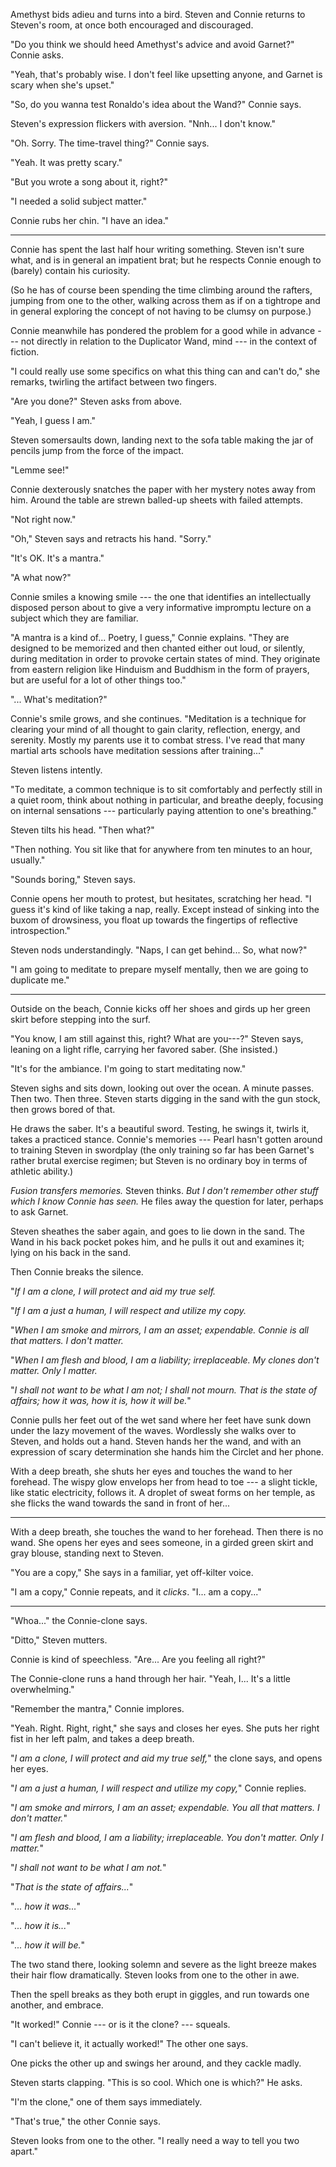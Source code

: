 Amethyst bids adieu and turns into a bird. Steven and Connie returns to
Steven's room, at once both encouraged and discouraged.

"Do you think we should heed Amethyst's advice and avoid Garnet?" Connie
asks.

"Yeah, that's probably wise. I don't feel like upsetting anyone, and
Garnet is scary when she's upset."

"So, do you wanna test Ronaldo's idea about the Wand?" Connie says.

Steven's expression flickers with aversion. "Nnh... I don't know."

"Oh. Sorry. The time-travel thing?" Connie says.

"Yeah. It was pretty scary."

"But you wrote a song about it, right?"

"I needed a solid subject matter."

Connie rubs her chin. "I have an idea."

----

Connie has spent the last half hour writing something. Steven isn't sure
what, and is in general an impatient brat; but he respects Connie enough
to (barely) contain his curiosity.

(So he has of course been spending the time climbing around the rafters,
jumping from one to the other, walking across them as if on a tightrope
and in general exploring the concept of not having to be clumsy on
purpose.)

Connie meanwhile has pondered the problem for a good while in advance ---
not directly in relation to the Duplicator Wand, mind --- in the context
of fiction.

"I could really use some specifics on what this thing can and can't do,"
she remarks, twirling the artifact between two fingers.

"Are you done?" Steven asks from above.

"Yeah, I guess I am."

Steven somersaults down, landing next to the sofa table making the jar of
pencils jump from the force of the impact.

"Lemme see!"

Connie dexterously snatches the paper with her mystery notes away from him.
Around the table are strewn balled-up sheets with failed attempts.

"Not right now."

"Oh," Steven says and retracts his hand. "Sorry."

"It's OK. It's a mantra."

"A what now?"

Connie smiles a knowing smile --- the one that identifies an intellectually
disposed person about to give a very informative impromptu lecture on
a subject which they are familiar.

"A mantra is a kind of...  Poetry, I guess," Connie explains. "They are designed
to be memorized and then chanted either out loud, or silently, during meditation in
order to provoke certain states of mind. They originate from eastern religion
like Hinduism and Buddhism in the form of prayers, but are useful for a lot of
other things too."

"... What's meditation?"

Connie's smile grows, and she continues. "Meditation is a technique for
clearing your mind of all thought to gain clarity,
reflection, energy, and serenity. Mostly my parents use it to combat stress. I've
read that many martial arts schools have meditation sessions after training..."

Steven listens intently.

"To meditate, a common technique is to sit comfortably and perfectly still
in a quiet room, think about nothing in particular, and breathe deeply, focusing
on internal sensations --- particularly paying attention to one's breathing."

Steven tilts his head. "Then what?"

"Then nothing. You sit like that for anywhere from ten minutes to an hour, usually."

"Sounds boring," Steven says.

Connie opens her mouth to protest, but hesitates, scratching her head. "I guess it's
kind of like taking a nap, really. Except instead of sinking into
the buxom of drowsiness, you float up towards the fingertips of reflective
introspection."

Steven nods understandingly. "Naps, I can get behind... So, what now?"

"I am going to meditate to prepare myself mentally, then we are going to
duplicate me."

----

Outside on the beach, Connie kicks off her shoes and girds up her green skirt before
stepping into the surf.

"You know, I am still against this, right? What are you---?" Steven says,
leaning on a light rifle, carrying her favored saber.  (She insisted.)

"It's for the ambiance. I'm going to start meditating now."

Steven sighs and sits down, looking out over the ocean. A minute passes.
Then two. Then three. Steven starts digging in the sand with the gun stock, then grows
bored of that.

He draws the saber. It's a beautiful sword. Testing, he swings it, twirls it, takes
a practiced stance. Connie's memories --- Pearl hasn't gotten around to training Steven
in swordplay (the only training so far has been Garnet's rather brutal exercise regimen;
but Steven is no ordinary boy in terms of athletic ability.)

*Fusion transfers memories.* Steven thinks. *But I don't remember other stuff which
I know Connie has seen.* He files away the question for later, perhaps to ask Garnet.

Steven sheathes the saber again, and goes to lie down in the sand. The Wand in his back
pocket pokes him, and he pulls it out and examines it; lying on his back in the sand.

Then Connie breaks the silence.

"*If I am a clone, I will protect and aid my true self.*

"*If I am a just a human, I will respect and utilize my copy.*

"*When I am smoke and mirrors, I am an asset; expendable.
Connie is all that matters. I don't matter.*

"*When I am flesh and blood, I am a liability; irreplaceable.
My clones don't matter. Only I matter.*

"*I shall not want to be what I am not; I shall not mourn.
That is the state of affairs; how it was, how it is, how it
will be.*"

Connie pulls her feet out of the wet sand where her feet have
sunk down under the lazy movement of the waves. Wordlessly she walks
over to Steven, and holds out a hand. Steven hands her the wand,
and with an expression of scary determination she hands him the Circlet
and her phone.

With a deep breath, she shuts her eyes and touches the wand to her
forehead. The wispy glow envelops her from head to toe --- a slight
tickle, like static electricity, follows it.  A droplet of sweat forms on her temple,
as she flicks the wand towards the sand in front of her...

----

With a deep breath, she touches the wand to her forehead. Then there is no
wand. She opens her eyes and sees someone, in a girded green skirt and gray blouse,
standing next to Steven.

"You are a copy," She says in a familiar, yet off-kilter voice.

"I am a copy," Connie repeats, and it *clicks*. "I... am a copy..."

----

"Whoa..." the Connie-clone says.

"Ditto," Steven mutters.

Connie is kind of speechless. "Are... Are you feeling all right?"

The Connie-clone runs a hand through her hair. "Yeah, I... It's a
little overwhelming."

"Remember the mantra," Connie implores.

"Yeah. Right. Right, right," she says and closes her eyes.
She puts her right fist in her left palm, and takes a deep breath.

"*I am a clone, I will protect and aid my true self,*" the clone says, and opens her eyes.

"*I am a just a human, I will respect and utilize my copy,*" Connie replies.

"*I am smoke and mirrors, I am an asset; expendable.
You all that matters. I don't matter.*"

"*I am flesh and blood, I am a liability; irreplaceable.
You don't matter. Only I matter.*"

"*I shall not want to be what I am not.*"

"*That is the state of affairs...*"

"*... how it was...*"

"*... how it is...*"

"*... how it will be.*"

The two stand there, looking solemn and severe as the light breeze makes their hair
flow dramatically. Steven looks from one to the other in awe.

Then the spell breaks as they both erupt in giggles, and run towards one another,
and embrace.

"It worked!" Connie --- or is it the clone? --- squeals.

"I can't believe it, it actually worked!" The other one says.

One picks the other up and swings her around, and they cackle madly.

Steven starts clapping. "This is so cool. Which one is which?" He asks.

"I'm the clone," one of them says immediately.

"That's true," the other Connie says.

Steven looks from one to the other. "I really need a way to tell you two apart."
